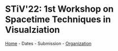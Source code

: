 # STiV'22: 1st Workshop on Spacetime Techniques in Visualziation
[Home](/index/) - Dates - Submission - [Organization](/organization/)
